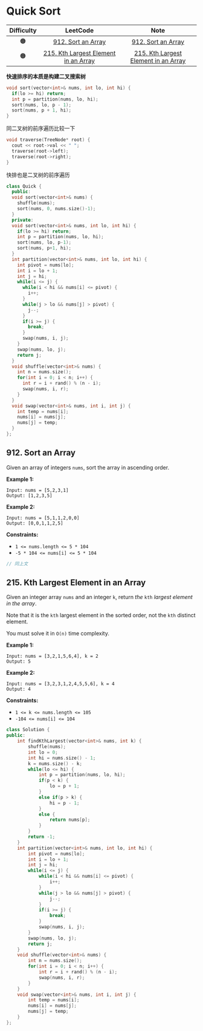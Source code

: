 # Quick Sort

| Difficulty |                           LeetCode                           |                             Note                             |
| :--------: | :----------------------------------------------------------: | :----------------------------------------------------------: |
|     🟠      | [912. Sort an Array](https://leetcode.com/problems/sort-an-array/) | [912. Sort an Array]() |
|     🟠      | [215. Kth Largest Element in an Array](https://leetcode.com/problems/kth-largest-element-in-an-array/) | [215. Kth Largest Element in an Array]() |

**快速排序的本质是构建二叉搜索树**

```cpp
void sort(vector<int>& nums, int lo, int hi) {
  if(lo >= hi) return;
  int p = partition(nums, lo, hi);
  sort(nums, lo, p - 1);
  sort(nums, p + 1, hi);
}
```

同二叉树的前序遍历比较一下

```cpp
void traverse(TreeNode* root) {
  cout << root->val << " ";
  traverse(root->left);
  traverse(root->right);
}
```

快排也是二叉树的前序遍历

```cpp
class Quick {
  public:
  void sort(vector<int>& nums) {
    shuffle(nums);
    sort(nums, 0, nums.size()-1);
  }
  private:
  void sort(vector<int>& nums, int lo, int hi) {
    if(lo >= hi) return;
    int p = partition(nums, lo, hi);
    sort(nums, lo, p-1);
    sort(nums, p+1, hi);
  }
  int partition(vector<int>& nums, int lo, int hi) {
    int pivot = nums[lo];
    int i = lo + 1;
    int j = hi;
    while(i <= j) {
      while(i < hi && nums[i] <= pivot) {
        i++;
      }
      while(j > lo && nums[j] > pivot) {
        j--;
      }
      if(i >= j) {
        break;
      }
      swap(nums, i, j);
    }
    swap(nums, lo, j);
    return j;
  }
  void shuffle(vector<int>& nums) {
    int n = nums.size();
    for(int i = 0; i < n; i++) {
      int r = i + rand() % (n - i);
      swap(nums, i, r);
    }
  }
  void swap(vector<int>& nums, int i, int j) {
    int temp = nums[i];
    nums[i] = nums[j];
    nums[j] = temp;
  }
};
```

## 912. Sort an Array

Given an array of integers `nums`, sort the array in ascending order.

 

**Example 1:**

```
Input: nums = [5,2,3,1]
Output: [1,2,3,5]
```

**Example 2:**

```
Input: nums = [5,1,1,2,0,0]
Output: [0,0,1,1,2,5]
```

 

**Constraints:**

- `1 <= nums.length <= 5 * 104`
- `-5 * 104 <= nums[i] <= 5 * 104`

```cpp
// 同上文
```

## 215. Kth Largest Element in an Array

Given an integer array `nums` and an integer `k`, return *the* `kth` *largest element in the array*.

Note that it is the `kth` largest element in the sorted order, not the `kth` distinct element.

You must solve it in `O(n)` time complexity.

 

**Example 1:**

```
Input: nums = [3,2,1,5,6,4], k = 2
Output: 5
```

**Example 2:**

```
Input: nums = [3,2,3,1,2,4,5,5,6], k = 4
Output: 4
```

 

**Constraints:**

- `1 <= k <= nums.length <= 105`
- `-104 <= nums[i] <= 104`

```cpp
class Solution {
public:
    int findKthLargest(vector<int>& nums, int k) {
        shuffle(nums);
        int lo = 0;
        int hi = nums.size() - 1;
        k = nums.size() - k;
        while(lo <= hi) {
            int p = partition(nums, lo, hi);
            if(p < k) {
                lo = p + 1;
            }
            else if(p > k) {
                hi = p - 1;
            }
            else {
                return nums[p];
            }
        }
        return -1;
    }
    int partition(vector<int>& nums, int lo, int hi) {
        int pivot = nums[lo];
        int i = lo + 1;
        int j = hi;
        while(i <= j) {
            while(i < hi && nums[i] <= pivot) {
                i++;
            }
            while(j > lo && nums[j] > pivot) {
                j--;
            }
            if(i >= j) {
                break;
            }
            swap(nums, i, j);
        }
        swap(nums, lo, j);
        return j;
    }
    void shuffle(vector<int>& nums) {
        int n = nums.size();
        for(int i = 0; i < n; i++) {
            int r = i + rand() % (n - i);
            swap(nums, i, r);
        }
    }
    void swap(vector<int>& nums, int i, int j) {
        int temp = nums[i];
        nums[i] = nums[j];
        nums[j] = temp;
    }
};
```

